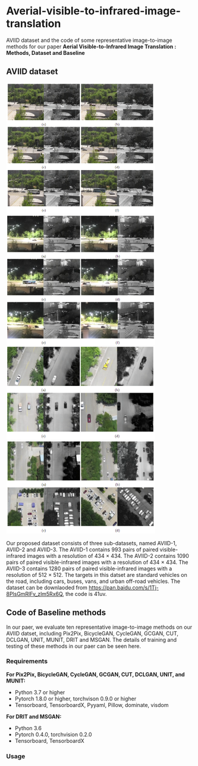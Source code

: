 # Averial-visible-to-infrared-image-translation
AVIID dataset and the code of some representative image-to-image methods for our paper **Aerial Visible-to-Infrared Image Translation : Methods, Dataset and Baseline**
## AVIID dataset
<img src="https://github.com/silver-hzh/Averial-visible-to-infrared-image-translation/blob/main/img/AVIID1.png" width="400" height="350" alt="AVIID-1"/><img src="https://github.com/silver-hzh/Averial-visible-to-infrared-image-translation/blob/main/img/AVIID2.png" width="400" height="350" alt="AVIID-2"/><img src="https://github.com/silver-hzh/Averial-visible-to-infrared-image-translation/blob/main/img/AVIID31.png" width="400" height="250" alt="AVIID-3-1"/><img src="https://github.com/silver-hzh/Averial-visible-to-infrared-image-translation/blob/main/img/AVIID32.png" width="400" height="250" alt="AVIID-3-2"/>

Our proposed dataset consists of three sub-datasets, named AVIID-1, AVIID-2 and AVIID-3. The AVIID-1 contains 993 pairs of paired visible-infrared images with a resolution of 434 $\times$ 434. The AVIID-2 contains 1090 pairs of paired visible-infrared images with a resolution of 434 $\times$ 434. The AVIID-3 contains 1280 pairs of paired visible-infrared images with a resolution of 512 $\times$ 512. The targets in this datset are standard vehicles on the road, including cars, buses, vans, and urban off-road vehicles. The dataset can be downlaoded from <https://pan.baidu.com/s/1Tj-8PlsGmRlFv_zlm5Rx6Q>, the code is 41uv.
## Code of Baseline methods
In our paer, we evaluate ten representative image-to-image methods on our AVIID datset, including Pix2Pix, BicycleGAN, CycleGAN, GCGAN, CUT, DCLGAN, UNIT, MUNIT, DRIT and MSGAN. The details of training and testing of these methods in our paer can be seen here.
### Requirements
**For Pix2Pix, BicycleGAN, CycleGAN, GCGAN, CUT, DCLGAN, UNIT, and MUNIT:**
- Python 3.7 or higher 
- Pytorch 1.8.0 or higher, torchvison 0.9.0 or higher
- Tensorboard, TensorboardX, Pyyaml, Pillow, dominate, visdom

**For DRIT and MSGAN:**
- Python 3.6
- Pytorch 0.4.0, torchvision 0.2.0
- Tensorboard, TensorboardX
### Usage


